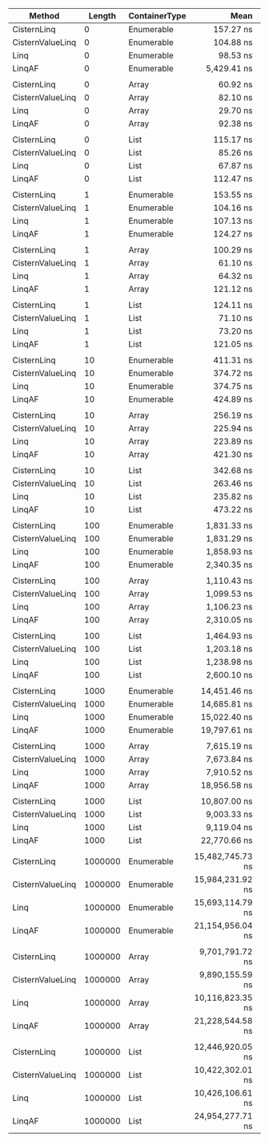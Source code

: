 ﻿|           Method |  Length | ContainerType |             Mean |          Error |         StdDev |           Median | Ratio | RatioSD |    Gen 0 |    Gen 1 |    Gen 2 |  Allocated |
|----------------- |-------- |-------------- |-----------------:|---------------:|---------------:|-----------------:|------:|--------:|---------:|---------:|---------:|-----------:|
|      CisternLinq |       0 |    Enumerable |        157.27 ns |       0.947 ns |       0.839 ns |        156.95 ns |  1.60 |    0.01 |   0.0381 |        - |        - |      160 B |
| CisternValueLinq |       0 |    Enumerable |        104.88 ns |       1.029 ns |       0.962 ns |        104.65 ns |  1.06 |    0.01 |   0.0191 |        - |        - |       80 B |
|             Linq |       0 |    Enumerable |         98.53 ns |       0.676 ns |       0.599 ns |         98.46 ns |  1.00 |    0.00 |   0.0324 |        - |        - |      136 B |
|           LinqAF |       0 |    Enumerable |      5,429.41 ns |     181.279 ns |     490.098 ns |      5,300.00 ns | 56.04 |    2.96 |        - |        - |        - |       80 B |
|                  |         |               |                  |                |                |                  |       |         |          |          |          |            |
|      CisternLinq |       0 |         Array |         60.92 ns |       0.531 ns |       0.497 ns |         60.73 ns |  2.05 |    0.03 |   0.0134 |        - |        - |       56 B |
| CisternValueLinq |       0 |         Array |         82.10 ns |       0.738 ns |       0.690 ns |         82.13 ns |  2.76 |    0.04 |   0.0076 |        - |        - |       32 B |
|             Linq |       0 |         Array |         29.70 ns |       0.296 ns |       0.277 ns |         29.53 ns |  1.00 |    0.00 |   0.0076 |        - |        - |       32 B |
|           LinqAF |       0 |         Array |         92.38 ns |       0.531 ns |       0.497 ns |         92.09 ns |  3.11 |    0.03 |   0.0076 |        - |        - |       32 B |
|                  |         |               |                  |                |                |                  |       |         |          |          |          |            |
|      CisternLinq |       0 |          List |        115.17 ns |       0.349 ns |       0.292 ns |        115.12 ns |  1.70 |    0.02 |   0.0305 |        - |        - |      128 B |
| CisternValueLinq |       0 |          List |         85.26 ns |       0.117 ns |       0.092 ns |         85.23 ns |  1.25 |    0.02 |   0.0076 |        - |        - |       32 B |
|             Linq |       0 |          List |         67.87 ns |       0.935 ns |       0.829 ns |         67.62 ns |  1.00 |    0.00 |   0.0248 |        - |        - |      104 B |
|           LinqAF |       0 |          List |        112.47 ns |       2.246 ns |       5.382 ns |        109.98 ns |  1.68 |    0.10 |   0.0172 |        - |        - |       72 B |
|                  |         |               |                  |                |                |                  |       |         |          |          |          |            |
|      CisternLinq |       1 |    Enumerable |        153.55 ns |       0.710 ns |       0.593 ns |        153.40 ns |  1.43 |    0.01 |   0.0381 |        - |        - |      160 B |
| CisternValueLinq |       1 |    Enumerable |        104.16 ns |       1.247 ns |       1.167 ns |        103.78 ns |  0.97 |    0.01 |   0.0191 |        - |        - |       80 B |
|             Linq |       1 |    Enumerable |        107.13 ns |       0.340 ns |       0.284 ns |        106.98 ns |  1.00 |    0.00 |   0.0324 |        - |        - |      136 B |
|           LinqAF |       1 |    Enumerable |        124.27 ns |       1.203 ns |       1.067 ns |        124.05 ns |  1.16 |    0.01 |   0.0191 |        - |        - |       80 B |
|                  |         |               |                  |                |                |                  |       |         |          |          |          |            |
|      CisternLinq |       1 |         Array |        100.29 ns |       2.018 ns |       2.624 ns |         99.78 ns |  1.57 |    0.06 |   0.0267 |        - |        - |      112 B |
| CisternValueLinq |       1 |         Array |         61.10 ns |       1.089 ns |       1.019 ns |         61.50 ns |  0.95 |    0.02 |   0.0076 |        - |        - |       32 B |
|             Linq |       1 |         Array |         64.32 ns |       0.670 ns |       0.627 ns |         64.38 ns |  1.00 |    0.00 |   0.0191 |        - |        - |       80 B |
|           LinqAF |       1 |         Array |        121.12 ns |       1.444 ns |       1.351 ns |        121.24 ns |  1.88 |    0.02 |   0.0153 |        - |        - |       64 B |
|                  |         |               |                  |                |                |                  |       |         |          |          |          |            |
|      CisternLinq |       1 |          List |        124.11 ns |       2.140 ns |       2.002 ns |        124.72 ns |  1.70 |    0.04 |   0.0305 |        - |        - |      128 B |
| CisternValueLinq |       1 |          List |         71.10 ns |       1.505 ns |       1.792 ns |         71.55 ns |  0.98 |    0.02 |   0.0076 |        - |        - |       32 B |
|             Linq |       1 |          List |         73.20 ns |       1.477 ns |       1.382 ns |         73.59 ns |  1.00 |    0.00 |   0.0248 |        - |        - |      104 B |
|           LinqAF |       1 |          List |        121.05 ns |       2.394 ns |       2.661 ns |        120.78 ns |  1.65 |    0.05 |   0.0172 |        - |        - |       72 B |
|                  |         |               |                  |                |                |                  |       |         |          |          |          |            |
|      CisternLinq |      10 |    Enumerable |        411.31 ns |       8.321 ns |       9.583 ns |        410.68 ns |  1.09 |    0.04 |   0.1087 |        - |        - |      456 B |
| CisternValueLinq |      10 |    Enumerable |        374.72 ns |       7.293 ns |       9.983 ns |        373.89 ns |  1.00 |    0.04 |   0.0896 |        - |        - |      376 B |
|             Linq |      10 |    Enumerable |        374.75 ns |       7.486 ns |       9.734 ns |        376.62 ns |  1.00 |    0.00 |   0.1030 |        - |        - |      432 B |
|           LinqAF |      10 |    Enumerable |        424.89 ns |       8.389 ns |      11.483 ns |        422.99 ns |  1.13 |    0.04 |   0.0896 |        - |        - |      376 B |
|                  |         |               |                  |                |                |                  |       |         |          |          |          |            |
|      CisternLinq |      10 |         Array |        256.19 ns |       5.209 ns |       7.303 ns |        258.39 ns |  1.15 |    0.04 |   0.0973 |        - |        - |      408 B |
| CisternValueLinq |      10 |         Array |        225.94 ns |       4.639 ns |       6.944 ns |        227.61 ns |  1.01 |    0.04 |   0.0782 |        - |        - |      328 B |
|             Linq |      10 |         Array |        223.89 ns |       4.417 ns |       6.046 ns |        224.70 ns |  1.00 |    0.00 |   0.0899 |        - |        - |      376 B |
|           LinqAF |      10 |         Array |        421.30 ns |       8.028 ns |       8.244 ns |        424.10 ns |  1.89 |    0.06 |   0.0858 |        - |        - |      360 B |
|                  |         |               |                  |                |                |                  |       |         |          |          |          |            |
|      CisternLinq |      10 |          List |        342.68 ns |       6.752 ns |       8.539 ns |        342.83 ns |  1.44 |    0.06 |   0.1011 |        - |        - |      424 B |
| CisternValueLinq |      10 |          List |        263.46 ns |       5.157 ns |       6.334 ns |        266.90 ns |  1.11 |    0.04 |   0.0782 |        - |        - |      328 B |
|             Linq |      10 |          List |        235.82 ns |       4.810 ns |       7.630 ns |        234.61 ns |  1.00 |    0.00 |   0.0954 |        - |        - |      400 B |
|           LinqAF |      10 |          List |        473.22 ns |       3.495 ns |       3.270 ns |        473.85 ns |  2.00 |    0.07 |   0.0877 |        - |        - |      368 B |
|                  |         |               |                  |                |                |                  |       |         |          |          |          |            |
|      CisternLinq |     100 |    Enumerable |      1,831.33 ns |      36.191 ns |      54.169 ns |      1,849.64 ns |  0.98 |    0.04 |   0.5531 |        - |        - |     2320 B |
| CisternValueLinq |     100 |    Enumerable |      1,831.29 ns |      34.843 ns |      32.592 ns |      1,841.96 ns |  0.99 |    0.03 |   0.5341 |        - |        - |     2240 B |
|             Linq |     100 |    Enumerable |      1,858.93 ns |      35.376 ns |      39.320 ns |      1,871.56 ns |  1.00 |    0.00 |   0.5474 |        - |        - |     2296 B |
|           LinqAF |     100 |    Enumerable |      2,340.35 ns |      45.836 ns |      68.606 ns |      2,373.00 ns |  1.26 |    0.05 |   0.5341 |        - |        - |     2240 B |
|                  |         |               |                  |                |                |                  |       |         |          |          |          |            |
|      CisternLinq |     100 |         Array |      1,110.43 ns |      21.318 ns |      27.720 ns |      1,116.29 ns |  1.01 |    0.03 |   0.5417 |        - |        - |     2272 B |
| CisternValueLinq |     100 |         Array |      1,099.53 ns |      20.951 ns |      23.287 ns |      1,108.78 ns |  0.99 |    0.03 |   0.5226 |        - |        - |     2192 B |
|             Linq |     100 |         Array |      1,106.23 ns |      21.362 ns |      22.857 ns |      1,106.63 ns |  1.00 |    0.00 |   0.5341 |        - |        - |     2240 B |
|           LinqAF |     100 |         Array |      2,310.05 ns |      45.736 ns |     131.224 ns |      2,304.74 ns |  2.03 |    0.09 |   0.5302 |        - |        - |     2224 B |
|                  |         |               |                  |                |                |                  |       |         |          |          |          |            |
|      CisternLinq |     100 |          List |      1,464.93 ns |      29.219 ns |      42.829 ns |      1,480.52 ns |  1.19 |    0.04 |   0.5455 |        - |        - |     2288 B |
| CisternValueLinq |     100 |          List |      1,203.18 ns |      24.170 ns |      33.084 ns |      1,215.98 ns |  0.97 |    0.03 |   0.5226 |        - |        - |     2192 B |
|             Linq |     100 |          List |      1,238.98 ns |      23.185 ns |      25.770 ns |      1,246.54 ns |  1.00 |    0.00 |   0.5398 |        - |        - |     2264 B |
|           LinqAF |     100 |          List |      2,600.10 ns |      51.207 ns |      78.199 ns |      2,627.66 ns |  2.10 |    0.08 |   0.5302 |        - |        - |     2232 B |
|                  |         |               |                  |                |                |                  |       |         |          |          |          |            |
|      CisternLinq |    1000 |    Enumerable |     14,451.46 ns |     286.308 ns |     410.614 ns |     14,594.20 ns |  0.96 |    0.04 |   3.9825 |        - |        - |    16728 B |
| CisternValueLinq |    1000 |    Enumerable |     14,685.81 ns |     291.949 ns |     389.743 ns |     14,712.27 ns |  0.98 |    0.04 |   3.9673 |        - |        - |    16648 B |
|             Linq |    1000 |    Enumerable |     15,022.40 ns |     295.440 ns |     442.201 ns |     15,181.61 ns |  1.00 |    0.00 |   3.9673 |        - |        - |    16704 B |
|           LinqAF |    1000 |    Enumerable |     19,797.61 ns |     390.608 ns |     507.900 ns |     20,092.60 ns |  1.32 |    0.05 |   3.9673 |        - |        - |    16648 B |
|                  |         |               |                  |                |                |                  |       |         |          |          |          |            |
|      CisternLinq |    1000 |         Array |      7,615.19 ns |     146.302 ns |     162.615 ns |      7,675.90 ns |  0.96 |    0.03 |   3.9825 |   0.0076 |        - |    16680 B |
| CisternValueLinq |    1000 |         Array |      7,673.84 ns |     145.642 ns |     136.234 ns |      7,719.62 ns |  0.97 |    0.02 |   3.9673 |   0.0076 |        - |    16600 B |
|             Linq |    1000 |         Array |      7,910.52 ns |     157.258 ns |     168.264 ns |      7,960.05 ns |  1.00 |    0.00 |   3.9673 |        - |        - |    16648 B |
|           LinqAF |    1000 |         Array |     18,956.58 ns |     373.016 ns |     522.916 ns |     19,103.36 ns |  2.40 |    0.08 |   3.9673 |   0.0305 |        - |    16632 B |
|                  |         |               |                  |                |                |                  |       |         |          |          |          |            |
|      CisternLinq |    1000 |          List |     10,807.00 ns |     211.982 ns |     317.285 ns |     10,939.56 ns |  1.18 |    0.03 |   3.9825 |        - |        - |    16696 B |
| CisternValueLinq |    1000 |          List |      9,003.33 ns |     174.468 ns |     163.197 ns |      9,038.15 ns |  0.99 |    0.03 |   3.9673 |   0.0153 |        - |    16600 B |
|             Linq |    1000 |          List |      9,119.04 ns |     180.503 ns |     177.278 ns |      9,193.99 ns |  1.00 |    0.00 |   3.9825 |        - |        - |    16672 B |
|           LinqAF |    1000 |          List |     22,770.66 ns |     417.466 ns |     390.498 ns |     22,876.29 ns |  2.50 |    0.07 |   3.9673 |        - |        - |    16640 B |
|                  |         |               |                  |                |                |                  |       |         |          |          |          |            |
|      CisternLinq | 1000000 |    Enumerable | 15,482,745.73 ns | 145,365.377 ns | 135,974.864 ns | 15,500,987.50 ns |  0.99 |    0.01 | 531.2500 | 500.0000 | 500.0000 | 16777908 B |
| CisternValueLinq | 1000000 |    Enumerable | 15,984,231.92 ns | 218,058.706 ns | 193,303.363 ns | 15,991,292.19 ns |  1.02 |    0.02 | 531.2500 | 500.0000 | 500.0000 | 16777706 B |
|             Linq | 1000000 |    Enumerable | 15,693,114.79 ns | 183,823.372 ns | 171,948.496 ns | 15,713,940.62 ns |  1.00 |    0.00 | 531.2500 | 500.0000 | 500.0000 | 16777760 B |
|           LinqAF | 1000000 |    Enumerable | 21,154,956.04 ns | 257,235.286 ns | 240,618.046 ns | 21,205,531.25 ns |  1.35 |    0.02 | 531.2500 | 500.0000 | 500.0000 | 16777708 B |
|                  |         |               |                  |                |                |                  |       |         |          |          |          |            |
|      CisternLinq | 1000000 |         Array |  9,701,791.72 ns | 189,836.321 ns | 177,573.012 ns |  9,682,533.59 ns |  0.96 |    0.02 | 984.3750 | 953.1250 | 953.1250 | 16777708 B |
| CisternValueLinq | 1000000 |         Array |  9,890,155.59 ns | 194,200.524 ns | 215,853.368 ns |  9,933,009.38 ns |  0.98 |    0.02 | 984.3750 | 953.1250 | 953.1250 | 16777628 B |
|             Linq | 1000000 |         Array | 10,116,823.35 ns | 200,530.617 ns | 205,930.180 ns | 10,141,107.81 ns |  1.00 |    0.00 | 984.3750 | 953.1250 | 953.1250 | 16777677 B |
|           LinqAF | 1000000 |         Array | 21,228,544.58 ns | 307,446.004 ns | 287,585.183 ns | 21,183,084.38 ns |  2.10 |    0.05 | 937.5000 | 906.2500 | 906.2500 | 16777684 B |
|                  |         |               |                  |                |                |                  |       |         |          |          |          |            |
|      CisternLinq | 1000000 |          List | 12,446,920.05 ns | 129,335.131 ns | 100,976.363 ns | 12,416,939.84 ns |  1.19 |    0.01 | 890.6250 | 859.3750 | 859.3750 | 16777729 B |
| CisternValueLinq | 1000000 |          List | 10,422,302.01 ns | 155,081.403 ns | 137,475.624 ns | 10,429,301.56 ns |  1.00 |    0.01 | 890.6250 | 859.3750 | 859.3750 | 16777633 B |
|             Linq | 1000000 |          List | 10,426,106.61 ns |  32,132.801 ns |  26,832.344 ns | 10,424,320.31 ns |  1.00 |    0.00 | 890.6250 | 859.3750 | 859.3750 | 16777705 B |
|           LinqAF | 1000000 |          List | 24,954,277.71 ns | 403,561.708 ns | 377,491.872 ns | 24,956,090.62 ns |  2.39 |    0.03 | 750.0000 | 718.7500 | 718.7500 | 16777696 B |